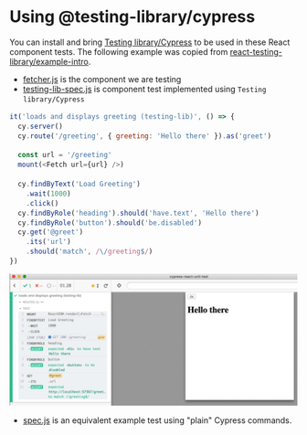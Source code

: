 # Using @testing-library/cypress

You can install and bring [Testing library/Cypress](https://testing-library.com/docs/react-testing-library/example-intro) to be used in these React component tests. The following example was copied from [react-testing-library/example-intro](https://testing-library.com/docs/react-testing-library/example-intro).

- [fetcher.js](fetcher.js) is the component we are testing
- [testing-lib-spec.js](testing-lib-spec.js) is component test implemented using `Testing library/Cypress`

```js
it('loads and displays greeting (testing-lib)', () => {
  cy.server()
  cy.route('/greeting', { greeting: 'Hello there' }).as('greet')

  const url = '/greeting'
  mount(<Fetch url={url} />)

  cy.findByText('Load Greeting')
    .wait(1000)
    .click()
  cy.findByRole('heading').should('have.text', 'Hello there')
  cy.findByRole('button').should('be.disabled')
  cy.get('@greet')
    .its('url')
    .should('match', /\/greeting$/)
})
```

![Test image](images/test.png)

- [spec.js](spec.js) is an equivalent example test using "plain" Cypress commands.
